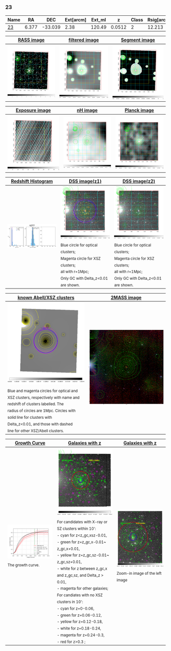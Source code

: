 <div STYLE="page-break-after: always;"></div>

### 23

|Name          |RA          |DEC      | Ext[arcm] | Ext_ml | z    | Class| Rsig[arcmin] | CRsig[c/s] | CR500[c/s] | R500[Mpc] |L500[erg/s]|F500[erg/s/cm^2]| M500[Msun]|Tx[keV]|beta|GC(XSZ,Delta_z<0.01)| GC(OPT,Delta_z<0.01)|GC|alias|
|--------------|------------|------------|---|---|-----------|--------|------|------|----|----|----|----|----|----|----|----|----|----|---|
|[23](script/23.md)     | 6.377       | -33.039       | 2.38    | 120.49   | 0.0512 | 2   | 12.213 |0.500 |0.510 |0.825 |6.099e+43 |9.820e-12 |1.678e+14 |2.994 |0.769 |Tar, |Wen, |Tar, |k277|

|[RASS image](../image/23/23_img.pdf)|[filtered image](../image/23/23_fil.pdf)|[Segment image](../image/23/23_seg.pdf)|
|-------------------|--------------------|-------------------|
| <img src="../image/23/23_img.png" width="300">  | <img src="../image/23/23_fil.png" width="300">   | <img src="../image/23/23_seg.png" width="300">  |

|[Exposure image](../image/23/23_mex.pdf)| [nH image](../image/23/23_nh.pdf)| [Planck image](../image/23/23_p.pdf)|
|-------------------|--------------------|-------------------|
|<img src="../image/23/23_mex.png" width="300">   | <img src="../image/23/23_nh.png" width="300">    | <img src="../image/23/23_p.png" width="300"> |

|[Redshift Histogram](../image/23/23_zg.pdf) | [DSS image(z1)](../image/23/23_dss_z1.pdf)      |  [DSS image(z2)](../image/23/23_dss_z2.pdf)    |
|-------------------|--------------------|-------------------|
|<img src="../image/23/23_zg.png" width="300"> |<img src="../image/23/23_dss_z1.png" width="300"> <sub><br>Blue circle for optical clusters; <br>Magenta circle for XSZ clusters; <br>all with r=1Mpc; <br>Only GC with Delta_z<0.01 are shown. </sub>| <img src="../image/23/23_dss_z2.png" width="300"><sub><br>Blue circle for optical clusters; <br>Magenta circle for XSZ clusters; <br>all with r=1Mpc; <br>Only GC with Delta_z<0.01 are shown. </sub> |

|[known Abell/XSZ clusters](../image/23/23_m.pdf) | [2MASS image](../image/23/23_2mass.pdf)      |
|-------------------|-------------------|
|<img src=../image/23/23_m.png width="300"> <sub><br>Blue and magenta circles for optical and <br>XSZ clusters, respectively with name and <br>redshift of clusters labelled. The <br>radius of circles are 1Mpc. Circles with <br>solid line for clusters with <br>Delta_z<0.01, and those with dashed <br>line for other XSZ/Abell clusters.        </sub>|<img src="../image/23/23_2mass.png" width="300">  |

|[Growth Curve](../image/23/23_gca_all.png) |[Galaxies with z](../image/23/23_opt_ned.pdf) |[Galaxies with z](../image/23/23_opt_ned_zoom.pdf) |
|-------------------|-------------------|-------------------|
| <img src="../image/23/23_gca_all.png" width="300"> <sub><br>The growth curve.</sub>| <img src=../image/23/23_opt_ned.png width="300"> <br><sub> For candidates with X-ray or SZ clusters within 10': <br> - cyan for z<z_gc,xsz-0.01, <br> - green for z=z_gc,x-0.01~ z_gc,x+0.01, <br> - yellow for z=z_gc,sz-0.01~ z_gc,sz+0.01, <br> - white for z between z_gc,x and z_gc,sz, and Delta_z > 0.01, <br> - magenta for other galaxies; <br>For candiates with no XSZ clusters in 10': <br> - cyan for z=0-0.06, <br> - green for z=0.06-0.12, <br> - yellow for z=0.12-0.18, <br> - white for z=0.18-0.24, <br> - magenta for z=0.24-0.3, <br> - red for z>0.3 ;  </sub>|<img src=../image/23/23_opt_ned_zoom.png width="300">  <br><sub> Zoom-in image of the left image</sub>|




